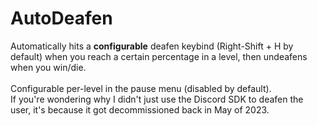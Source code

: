 # AutoDeafen

Automatically hits a **configurable** deafen keybind (Right-Shift + H by default) when you reach a certain percentage in a level, then undeafens when you win/die. <br>
<br>
Configurable per-level in the pause menu (disabled by default).
<br>
If you're wondering why I didn't just use the Discord SDK to deafen the user, it's because it got decommissioned back in May of 2023.